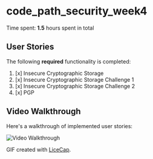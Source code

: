 # code_path_security_week4

Time spent: **1.5** hours spent in total 

## User Stories

The following **required** functionality is completed:

1. [x]  Insecure Cryptographic Storage
2. [x]  Insecure Cryptographic Storage Challenge 1
3. [x]  Insecure Cryptographic Storage Challenge 2
4. [x]  PGP


## Video Walkthrough

Here's a walkthrough of implemented user stories:

<img src='https://github.com/nicb55/week3/blob/master/week3_xss.gif?raw=true' title='Video Walkthrough' width='' alt='Video Walkthrough' />

GIF created with [LiceCap](http://www.cockos.com/licecap/).
